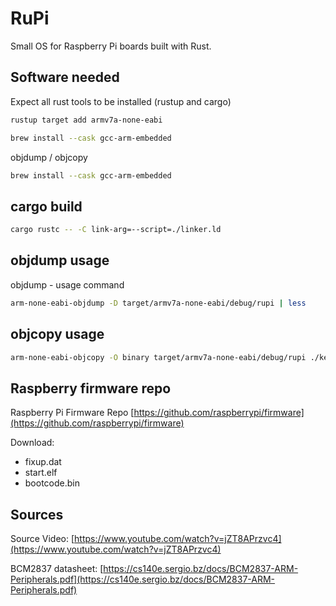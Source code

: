 # RuPi

Small OS for Raspberry Pi boards built with Rust.

## Software needed

Expect all rust tools to be installed (rustup and cargo)

```sh
rustup target add armv7a-none-eabi
```

```sh
brew install --cask gcc-arm-embedded
```

objdump / objcopy

```sh
brew install --cask gcc-arm-embedded
```

## cargo build

```sh
cargo rustc -- -C link-arg=--script=./linker.ld
```

## objdump usage

objdump - usage command

```sh
arm-none-eabi-objdump -D target/armv7a-none-eabi/debug/rupi | less
```

## objcopy usage

```sh
arm-none-eabi-objcopy -O binary target/armv7a-none-eabi/debug/rupi ./kernel7.img
```

## Raspberry firmware repo

Raspberry Pi Firmware Repo [https://github.com/raspberrypi/firmware](https://github.com/raspberrypi/firmware)

Download:

- fixup.dat
- start.elf
- bootcode.bin

## Sources

Source Video: [https://www.youtube.com/watch?v=jZT8APrzvc4](https://www.youtube.com/watch?v=jZT8APrzvc4)

BCM2837 datasheet: [https://cs140e.sergio.bz/docs/BCM2837-ARM-Peripherals.pdf](https://cs140e.sergio.bz/docs/BCM2837-ARM-Peripherals.pdf)